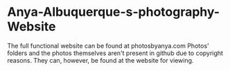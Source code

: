 # Anya-Albuquerque-s-photography-Website

The full functional website can be found at photosbyanya.com
Photos' folders and the photos themselves aren't present in github due to copyright reasons. They can, however, be found at the website for viewing.
